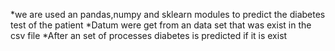 *we are used an pandas,numpy and sklearn modules to predict the diabetes test of the patient
*Datum were get from an data set that was exist in the csv file
*After an set of processes diabetes is predicted if it is exist
